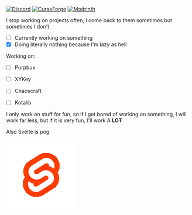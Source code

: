 [![Discord](https://img.shields.io/discord/797542612470333441)](https://discord.gg/z2KEpz7Ytd) 
[![CurseForge](https://img.shields.io/badge/CurseForge-kotakotik22-orange)](https://www.curseforge.com/members/kotakotik22)
[![Modrinth](https://img.shields.io/badge/dynamic/json?color=green&label=Modrinth&query=%24.name&url=https%3A%2F%2Fapi.modrinth.com%2Fapi%2Fv1%2Fuser%2FySNk90L3)](https://modrinth.com/user/ySNk90L3)

I stop working on projects often, I come back to them sometimes but sometimes I don't

- [ ] Currently working on something
- [X] Doing literally nothing because I'm lazy as hell

Working on:

- [ ] Purpbux
- [ ] XYKey
- [ ] Chaoscraft
- [ ] Kotalib


I only work on stuff for fun, so if I get bored of working on something, I will work far less, but if it is very fun, I'll work A **LOT**

Also Svelte is pog

![svele gif](https://raw.githubusercontent.com/kotakotik22/kotakotik22/main/svelte.gif)
